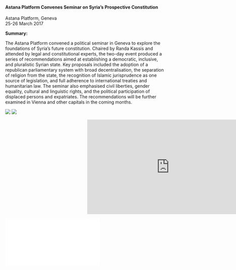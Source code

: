 <h4>Astana Platform Convenes Seminar on Syria’s Prospective Constitution</h4>

Astana Platform, Geneva  
25-26 March 2017

<b>Summary:</b>

The Astana Platform convened a political seminar in Geneva to explore the foundations of Syria’s future constitution. Chaired by Randa Kassis and attended by legal and constitutional experts, the two-day event produced a series of recommendations aimed at establishing a democratic, inclusive, and pluralistic Syrian state. Key proposals included the adoption of a republican parliamentary system with broad decentralisation, the separation of religion from the state, the recognition of Islamic jurisprudence as one source of legislation, and full adherence to international treaties and humanitarian law. The seminar also emphasised civil liberties, gender equality, cultural and linguistic rights, and the political participation of displaced persons and expatriates. The recommendations will be further examined in Vienna and other capitals in the coming months.

![](47.jpeg)
![](48.jpg)

<p></p>
<center>
<div style="position:relative;width: 520px;height: 300px;"><iframe src="https://iframe.mediadelivery.net/embed/451826/4a7c1e03-2f77-44ff-8828-e469794a116c?autoplay=false&loop=false&muted=false&preload=true&responsive=true" loading="lazy" style="border:0;position:absolute;top:0;height:100%;width:100%;" allow="accelerometer;gyroscope;autoplay;encrypted-media;picture-in-picture;" allowfullscreen="true"></iframe></div>
</center>  
<p></p>

![](50.pdf)
<p></p>